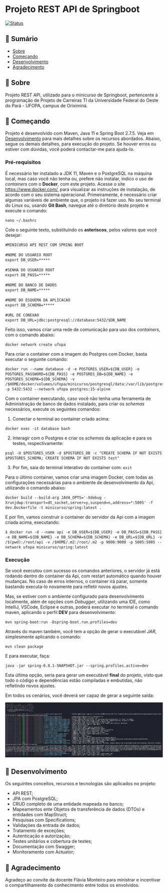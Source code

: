 # Projeto REST API de Springboot
[![Status](https://img.shields.io/badge/Status-Em%20Desenvolvimento-green)]()

## 📝 Sumário

- [Sobre](#about)
- [Começando](#started)
- [Desenvolvimento](#development)
- [Agradecimento](#thanks)

## 🧐 Sobre <a name = "about"></a>

Projeto REST API, utilizado para o minicurso de Springboot, pertencente à programação de Projeto de Carreiras TI da Universidade Federal do Oeste do Pará - UFOPA, campus de Oriximiná.

## 🚀 Começando <a name = "started"></a>

Projeto é desenvolvido com Maven, Java 11 e Spring Boot 2.7.5. Veja em [Desenvolvimento](#development) para mais detalhes sobre os recursos abordados.
Abaixo, segue os demais detalhes, para execução do projeto. Se houver erros ou estiver com dúvidas, você poderá contactar-me para ajuda-lo. 

### Pré-requisitos

É necessário ter instalado a JDK 11, Maven e o PostgreSQL na máquina local,
mas caso você não tenha ou, prefere não instalar, indico o uso de _containers_ com o **Docker**, com este projeto.
Acesse o site https://www.docker.com/, para visualizar as instruções de instalação, de acordo com o seu sistema operacional.
Primeiramente, é necessário criar algumas variáveis de ambiente que, o projeto irá fazer uso. No seu terminal do Linux ou, usando **Git Bash**, navegue até o diretório deste projeto e execute o comando:
```
nano ~/.bashrc
```
Cole o seguinte texto, substituindo os **asteriscos**, pelos valores que você desejar:
```
#MINICURSO API REST COM SPRING BOOT

#NOME DO USUARIO ROOT
export DB_USER=*****

#SENHA DO USUARIO ROOT
export DB_PASS=*****

#NOME DO BANCO DE DADOS
export DB_NAME=*****

#NOME DO ESQUEMA DA APLICACAO
export DB_SCHEMA=*****

#URL DE CONEXAO
export DB_URL=jdbc:postgresql://database:5432/$DB_NAME
```
Feito isso, vamos criar uma rede de comunicação para uso dos _containers_, com o comando abaixo:
```
docker network create ufopa
```
Para criar o container com a imagem do Postgres com Docker, basta executar o seguinte comando:
```
docker run --name database -d -e POSTGRES_USER=${DB_USER} -e POSTGRES_PASSWORD=${DB_PASS} -e POSTGRES_DB=${DB_NAME} -e POSTGRES_SCHEMA=${DB_SCHEMA} -v /$HOME/docker/volumes/ufopa/minicurso/postgresql/data:/var/lib/postgresql/data -p 5432:5432 --network ufopa postgres:15-alpine
```
Com o container executando, caso você não tenha uma ferramenta de Administração de banco de dados instalado, para criar os _schemas_ necessários, execute os seguintes comandos:
1. Conectar o terminal ao container criado acima:
```
docker exec -it database bash
```
2. Interagir com o Postgres e criar os _schemas_ da aplicação e para os testes, respectivamente:
```
psql -U $POSTGRES_USER -d $POSTGRES_DB -c "CREATE SCHEMA IF NOT EXISTS $POSTGRES_SCHEMA; CREATE SCHEMA IF NOT EXISTS test"
```
3. Por fim, saia do terminal interativo do container com: ``` exit ```

Para o último container, vamos criar uma imagem Docker, com todas as configurações necessárias para o ambiente de desenvolvimento da Api, utilizando o comando abaixo:
```
docker build --build-arg JAVA_OPTS='-Xdebug -Xrunjdwp:transport=dt_socket,server=y,suspend=n,address=*:5005' -f dev.Dockerfile -t minicurso/spring:latest . 
```
E por fim, vamos construir o container do servidor da Api com a imagem criada acima, executando:
```
$ docker run -d --name api -e DB_USER=${DB_USER} -e DB_PASS=${DB_PASS} -e DB_NAME=${DB_NAME} -e DB_SCHEMA=${DB_SCHEMA} -e DB_URL=${DB_URL} -v  /$(pwd):/root/api -v /$HOME/.m2:/root/.m2 -p 9000:9000 -p 5005:5005 --network ufopa minicurso/spring:latest
```

### Execução

Se você executou com sucesso os comandos anteriores, o servidor já está rodando dentro do container da Api, com restart automático quando houver mudanças. No caso de erros internos, o container irá parar, somente bastando executa-lo novamente para refletir novos ajustes.

Mas, se estiver com o ambiente configurado para desenvolvimento localmente, além de opções com _Debugger_, utilizando uma IDE, como IntelliJ, VSCode, Eclipse e outras, poderá executar no terminal o comando maven, aplicando o perfil **DEV** para desenvolvimento:
```
mvn spring-boot:run -Dspring-boot.run.profiles=dev
```
Através do maven também, você tem a opção de gerar o executável _JAR_, simplesmente aplicando o comando:
```
mvn clean package
```
E para executar, faça:
```
java -jar spring-0.0.1-SNAPSHOT.jar --spring.profiles.active=dev
```
Esta última opção, seria para gerar um executável **final** do projeto, visto que todo o código e dependências estão compiladas e embutidas, não refletindo novos ajustes.  

Em todos os cenários, você deverá ser capaz de gerar a seguinte saída:

![spring](spring.jpg)

## 🔧 Desenvolvimento <a name = "development"></a>

Os seguintes conceitos, recursos e tecnologias são aplicados no projeto:

- API REST;
- JPA com PostgreSQL;
- CRUD completo de uma entidade mapeada no banco;
- Mapeamentos ente Objetos de transferência de dados (DTOs) e entidades com MapStruct;
- Pesquisas com Specifications;
- Validações da entrada de dados;
- Tratamento de exceções;
- Autenticação e autorização;
- Testes unitários e cobertura de testes;
- Documentação com Swagger;
- Monitoramento com Actuator;

## 🎉 Agradecimento <a name = "thanks"></a>
Agradeço ao convite da docente Flávia Monteiro para ministrar e incentivar o compartilhamento do conhecimento entre todos os envolvidos.